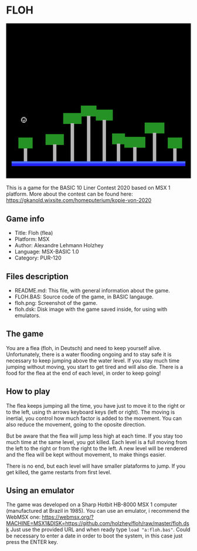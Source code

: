 # FLOH

![Floh in game screenshot](https://github.com/holzhey/floh/raw/master/floh.png)


This is a game for the BASIC 10 Liner Contest 2020 based on MSX 1 platform. More about the contest can be found here: https://gkanold.wixsite.com/homeputerium/kopie-von-2020

## Game info

- Title: Floh (flea)
- Platform: MSX
- Author: Alexandre Lehmann Holzhey
- Language: MSX-BASIC 1.0
- Category: PUR-120

## Files description

* README.md: This file, with general information about the game.
* FLOH.BAS: Source code of the game, in BASIC langauge.
* floh.png: Screenshot of the game.
* floh.dsk: Disk image with the game saved inside, for using with emulators.

## The game

You are a flea (floh, in Deutsch) and need to keep yourself alive. Unfortunately, there is a water flooding ongoing and to stay safe it is necessary to keep jumping above the water level. If you stay much time jumping without moving, you start to get tired and will also die. There is a food for the flea at the end of each level, in order to keep going!

## How to play

The flea keeps jumping all the time, you have just to move it to the right or to the left, using th arrows keyboard keys (left or right). The moving is inertial, you control how much factor is added to the movement. You can also reduce the movement, going to the oposite direction.

But be aware that the flea will jump less high at each time. If you stay too much time at the same level, you got killed. Each level is a full moving from the left to the right or from the right to the left. A new level will be rendered and the flea will be kept without movement, to make things easier.

There is no end, but each level will have smaller plataforms to jump. If you get killed, the game restarts from first level.

## Using an emulator

The game was developed on a Sharp Hotbit HB-8000 MSX 1 computer (manufactured at Brazil in 1985). You can use an emulator, i recommend the WebMSX one: https://webmsx.org/?MACHINE=MSX1&DISK=https://github.com/holzhey/floh/raw/master/floh.dsk
Just use the provided URL and when ready type `load "a:floh.bas"`. Could be necessary to enter a date in order to boot the system, in this case just press the ENTER key.
